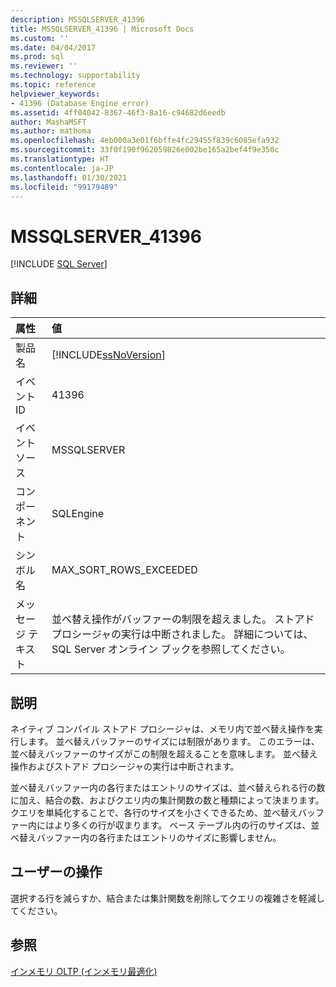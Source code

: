 ```yaml
---
description: MSSQLSERVER_41396
title: MSSQLSERVER_41396 | Microsoft Docs
ms.custom: ''
ms.date: 04/04/2017
ms.prod: sql
ms.reviewer: ''
ms.technology: supportability
ms.topic: reference
helpviewer_keywords:
- 41396 (Database Engine error)
ms.assetid: 4ff04042-8367-46f3-8a16-c94682d6eedb
author: MashaMSFT
ms.author: mathoma
ms.openlocfilehash: 4eb000a3e01f6bffe4fc29455f839c6085efa932
ms.sourcegitcommit: 33f0f190f962059826e002be165a2bef4f9e350c
ms.translationtype: HT
ms.contentlocale: ja-JP
ms.lasthandoff: 01/30/2021
ms.locfileid: "99179489"
---
```

# <a name="mssqlserver_41396"></a>MSSQLSERVER_41396
 [!INCLUDE [SQL Server](../../includes/applies-to-version/sqlserver.md)]
  
## <a name="details"></a>詳細  
  
| 属性 | 値 |  
| :-------- | :---- |  
|製品名|[!INCLUDE[ssNoVersion](../../includes/ssnoversion-md.md)]|  
|イベント ID|41396|  
|イベント ソース|MSSQLSERVER|  
|コンポーネント|SQLEngine|  
|シンボル名|MAX_SORT_ROWS_EXCEEDED|  
|メッセージ テキスト|並べ替え操作がバッファーの制限を超えました。 ストアド プロシージャの実行は中断されました。 詳細については、SQL Server オンライン ブックを参照してください。|  
  
## <a name="explanation"></a>説明  
ネイティブ コンパイル ストアド プロシージャは、メモリ内で並べ替え操作を実行します。 並べ替えバッファーのサイズには制限があります。 このエラーは、並べ替えバッファーのサイズがこの制限を超えることを意味します。 並べ替え操作およびストアド プロシージャの実行は中断されます。  
  
並べ替えバッファー内の各行またはエントリのサイズは、並べ替えられる行の数に加え、結合の数、およびクエリ内の集計関数の数と種類によって決まります。 クエリを単純化することで、各行のサイズを小さくできるため、並べ替えバッファー内にはより多くの行が収まります。 ベース テーブル内の行のサイズは、並べ替えバッファー内の各行またはエントリのサイズに影響しません。  
  
## <a name="user-action"></a>ユーザーの操作  
選択する行を減らすか、結合または集計関数を削除してクエリの複雑さを軽減してください。  
  
## <a name="see-also"></a>参照  
[インメモリ OLTP &#40;インメモリ最適化&#41;](~/relational-databases/in-memory-oltp/in-memory-oltp-in-memory-optimization.md)  
  
